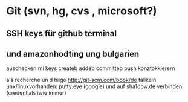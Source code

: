 # Git (svn, hg, cvs , microsoft?)
## SSH keys für github terminal
## und amazonhodting ung bulgarien
auschecken mi keys createb addeb committeb push konztokkierern

<Bescgcreibung folgt>

als recherche un d hilge http://git-scm.com/book/de 
fallkein unx/linuxvorhanden: putty.eye (google) und auf sha1dow.de verbinden
(credentials iwie immer)